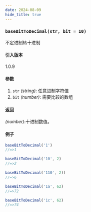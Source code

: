 ```yaml
---
date: 2024-08-09
hide_title: true
---
```

<h3>
  <code>baseBitToDecimal(str, bit = 10)</code>
</h3>


不定进制转十进制

#### 引入版本

1.0.9

#### 参数

1. `str` *(string)*: 任意进制字符值
2. `bit` *(number)*: 需要比较的数组

#### 返回

*(number)*:十进制数值。

#### 例子

````javascript
baseBitToDecimal('1')
//=>1

baseBitToDecimal('10', 2)
//=>2

baseBitToDecimal('110', 2))
//=>6

baseBitToDecimal('1a', 62)
//=>72

baseBitToDecimal('1c', 62)
//=>74
````

